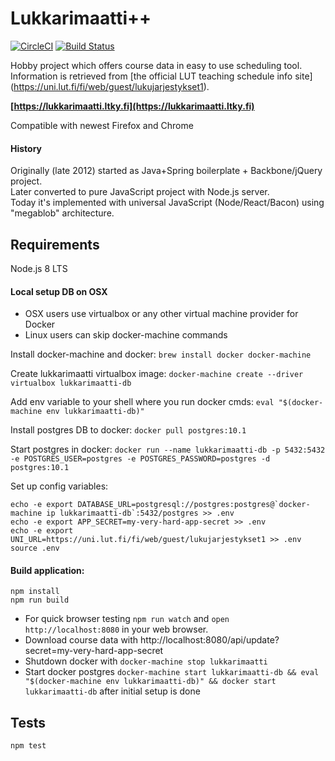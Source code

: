 # Lukkarimaatti++

[![CircleCI](https://circleci.com/bb/laastine-ci/lukkarimaatti/tree/master.svg?style=svg&circle-token=7b36babd077a7ee08258f02d55ad7d2aa4b35eca)](https://circleci.com/bb/laastine-ci/lukkarimaatti/tree/master)
[![Build Status](https://travis-ci.org/Laastine/lukkarimaatti.svg?branch=master)](https://travis-ci.org/Laastine/lukkarimaatti)

Hobby project which offers course data in easy to use scheduling tool.<br>
Information is retrieved from [the official LUT teaching schedule info site] (https://uni.lut.fi/fi/web/guest/lukujarjestykset1).

**[https://lukkarimaatti.ltky.fi](https://lukkarimaatti.ltky.fi)**

Compatible with newest Firefox and Chrome

#### History

Originally (late 2012) started as Java+Spring boilerplate + Backbone/jQuery project.<br>
Later converted to pure JavaScript project with Node.js server.<br>
Today it's implemented with universal JavaScript (Node/React/Bacon) using "megablob" architecture.

## Requirements
Node.js 8 LTS

#### Local setup DB on OSX
- OSX users use virtualbox or any other virtual machine provider for Docker
- Linux users can skip docker-machine commands

Install docker-machine and docker:
`brew install docker docker-machine`

Create lukkarimaatti virtualbox image:
`docker-machine create --driver virtualbox lukkarimaatti-db`

Add env variable to your shell where you run docker cmds:
`eval "$(docker-machine env lukkarimaatti-db)"`

Install postgres DB to docker:
 `docker pull postgres:10.1`

Start postgres in docker: `docker run --name lukkarimaatti-db -p 5432:5432 -e POSTGRES_USER=postgres -e POSTGRES_PASSWORD=postgres -d postgres:10.1`

Set up config variables:
```
echo -e export DATABASE_URL=postgresql://postgres:postgres@`docker-machine ip lukkarimaatti-db`:5432/postgres >> .env
echo -e export APP_SECRET=my-very-hard-app-secret >> .env
echo -e export UNI_URL=https://uni.lut.fi/fi/web/guest/lukujarjestykset1 >> .env
source .env
```

#### Build application:
```
npm install
npm run build
```
- For quick browser testing `npm run watch` and `open http://localhost:8080` in your web browser.
- Download course data with http://localhost:8080/api/update?secret=my-very-hard-app-secret
- Shutdown docker with `docker-machine stop lukkarimaatti`
- Start docker postgres `docker-machine start lukkarimaatti-db && eval "$(docker-machine env lukkarimaatti-db)" && docker start lukkarimaatti-db` after initial setup is done

## Tests

`npm test`

